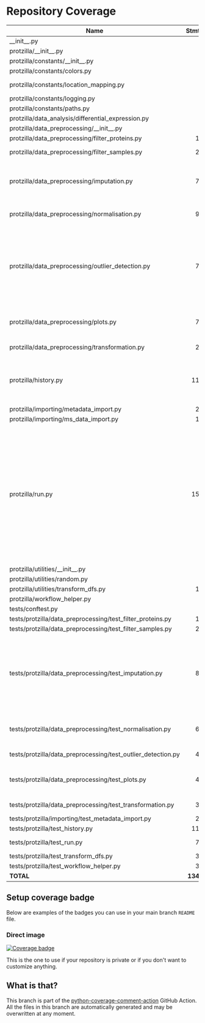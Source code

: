 # Repository Coverage



| Name                                                            |    Stmts |     Miss |   Branch |   BrPart |   Cover |   Missing |
|---------------------------------------------------------------- | -------: | -------: | -------: | -------: | ------: | --------: |
| \_\_init\_\_.py                                                 |        0 |        0 |        0 |        0 |    100% |           |
| protzilla/\_\_init\_\_.py                                       |        0 |        0 |        0 |        0 |    100% |           |
| protzilla/constants/\_\_init\_\_.py                             |        0 |        0 |        0 |        0 |    100% |           |
| protzilla/constants/colors.py                                   |        2 |        0 |        0 |        0 |    100% |           |
| protzilla/constants/location\_mapping.py                        |        8 |        0 |        4 |        1 |     92% |  17->exit |
| protzilla/constants/logging.py                                  |        3 |        0 |        0 |        0 |    100% |           |
| protzilla/constants/paths.py                                    |        5 |        0 |        0 |        0 |    100% |           |
| protzilla/data\_analysis/differential\_expression.py            |        3 |        2 |        0 |        0 |     33% |       2-3 |
| protzilla/data\_preprocessing/\_\_init\_\_.py                   |        0 |        0 |        0 |        0 |    100% |           |
| protzilla/data\_preprocessing/filter\_proteins.py               |       15 |        2 |        4 |        1 |     74% |     55-56 |
| protzilla/data\_preprocessing/filter\_samples.py                |       26 |        1 |        4 |        2 |     90% |56->65, 66 |
| protzilla/data\_preprocessing/imputation.py                     |       74 |        1 |       14 |        3 |     95% |140, 290->299, 309->315 |
| protzilla/data\_preprocessing/normalisation.py                  |       98 |        1 |       22 |        2 |     98% |244->255, 256 |
| protzilla/data\_preprocessing/outlier\_detection.py             |       70 |        4 |       16 |        6 |     86% |174, 179->188, 192-201, 205->221, 252, 253->exit |
| protzilla/data\_preprocessing/plots.py                          |       71 |        7 |        9 |        1 |     90% |176->191, 368-392 |
| protzilla/data\_preprocessing/transformation.py                 |       20 |        2 |        8 |        3 |     82% |31, 43->52, 53 |
| protzilla/history.py                                            |      119 |        6 |       46 |        6 |     93% |33, 109, 116, 124, 189, 203 |
| protzilla/importing/metadata\_import.py                         |       27 |        7 |       12 |        1 |     64% |     19-26 |
| protzilla/importing/ms\_data\_import.py                         |       16 |        0 |        2 |        0 |    100% |           |
| protzilla/run.py                                                |      156 |       27 |       44 |        5 |     78% |34-40, 44-50, 56, 81->80, 83, 112-113, 123-124, 138, 147->145, 156-157, 160-163, 207-208 |
| protzilla/utilities/\_\_init\_\_.py                             |        0 |        0 |        0 |        0 |    100% |           |
| protzilla/utilities/random.py                                   |        4 |        0 |        0 |        0 |    100% |           |
| protzilla/utilities/transform\_dfs.py                           |       11 |        0 |        0 |        0 |    100% |           |
| protzilla/workflow\_helper.py                                   |        9 |        0 |        6 |        0 |    100% |           |
| tests/conftest.py                                               |        6 |        0 |        0 |        0 |    100% |           |
| tests/protzilla/data\_preprocessing/test\_filter\_proteins.py   |       16 |        1 |        2 |        1 |     89% |        48 |
| tests/protzilla/data\_preprocessing/test\_filter\_samples.py    |       29 |        2 |        4 |        2 |     88% |    74, 99 |
| tests/protzilla/data\_preprocessing/test\_imputation.py         |       87 |       10 |       10 |        5 |     85% |154-155, 179-180, 204-205, 232-233, 258-259 |
| tests/protzilla/data\_preprocessing/test\_normalisation.py      |       67 |        4 |       12 |        4 |     90% |309, 325, 351, 377 |
| tests/protzilla/data\_preprocessing/test\_outlier\_detection.py |       44 |        3 |        6 |        3 |     88% |65, 80, 97 |
| tests/protzilla/data\_preprocessing/test\_plots.py              |       47 |        8 |       16 |        5 |     79% |20, 39, 56, 81, 117-120 |
| tests/protzilla/data\_preprocessing/test\_transformation.py     |       35 |        2 |        4 |        2 |     90% |  119, 134 |
| tests/protzilla/importing/test\_metadata\_import.py             |       23 |        0 |        0 |        0 |    100% |           |
| tests/protzilla/test\_history.py                                |      115 |        0 |        6 |        0 |    100% |           |
| tests/protzilla/test\_run.py                                    |       78 |        8 |        2 |        0 |     90% |   107-125 |
| tests/protzilla/test\_transform\_dfs.py                         |       32 |        0 |        0 |        0 |    100% |           |
| tests/protzilla/test\_workflow\_helper.py                       |       30 |        0 |        4 |        0 |    100% |           |
|                                                       **TOTAL** | **1346** |   **98** |  **257** |   **53** | **89%** |           |


## Setup coverage badge

Below are examples of the badges you can use in your main branch `README` file.

### Direct image

[![Coverage badge](https://github.com/antonneubauer/PROTzilla2/raw/python-coverage-comment-action-data/badge.svg)](https://github.com/antonneubauer/PROTzilla2/tree/python-coverage-comment-action-data)

This is the one to use if your repository is private or if you don't want to customize anything.



## What is that?

This branch is part of the
[python-coverage-comment-action](https://github.com/marketplace/actions/python-coverage-comment)
GitHub Action. All the files in this branch are automatically generated and may be
overwritten at any moment.